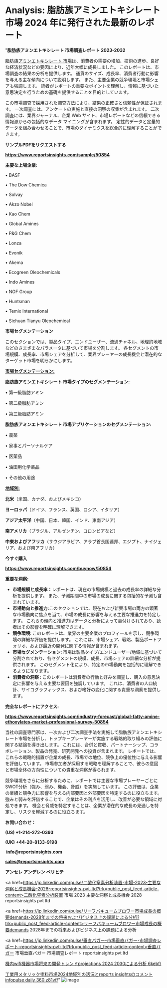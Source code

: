 # Analysis: 脂肪族アミンエトキシレート市場 2024 年に発行された最新のレポート

"<strong>脂肪族アミンエトキシレート 市場調査レポート 2023-2032</strong>

<a href=https://www.reportsinsights.com/sample/50854>脂肪族アミンエトキシレート 市場</a>は、消費者の需要の増加、技術の進歩、良好な経済状況などの要因により、近年大幅に成長しました。 このレポートは、市場調査の結果の分析を提供します。 通貨のサイズ、成長率、消費者行動に影響を与える主な傾向について説明します。 また、主要企業の競争環境と市場シェアも強調します。 読者がレポートの重要なポイントを理解し、情報に基づいた意思決定を行うための基礎を提供することを目的としています。

この市場調査で採用された調査方法により、結果の正確さと信頼性が保証されます。 一次調査には、アンケートの実施と直接の洞察の収集が含まれます。 二次調査には、業界ジャーナル、企業 Web サイト、市場レポートなどの信頼できる情報源からの包括的なデータ マイニングが含まれます。 定性的データと定量的データを組み合わせることで、市場のダイナミクスを総合的に理解することができます。

<strong><b>サンプルPDFをリクエストする</b></strong>

<a href=https://www.reportsinsights.com/sample/50854><strong><u>https://www.reportsinsights.com/sample/50854</u></strong></a>

<strong>主要な上場企業:</strong>

• BASF

• The Dow Chemica

• Solvay

• Akzo Nobel

• Kao Chem

• Global Amines

• P&G Chem

• Lonza

• Evonik

• Akema

• Ecogreen Oleochemicals

• Indo Amines

• NOF Group

• Huntsman

• Temix International

• Sichuan Tianyu Oleochemical

<strong>市場セグメンテーション</strong>

このセクションでは、製品タイプ、エンドユーザー、流通チャネル、地理的地域などのさまざまなパラメータに基づいて市場を分割します。 各セグメントの市場規模、成長率、市場シェアを分析して、業界プレーヤーの成長機会と潜在的なターゲット市場を明らかにします。

<strong><u>市場セグメンテーション</u></strong><strong><u>:</u></strong>

<strong>脂肪族アミンエトキシレート 市場タイプのセグメンテーション:</strong>

• 第一級脂肪アミン

• 第二級脂肪アミン

• 第三級脂肪アミン

<strong>脂肪族アミンエトキシレート 市場アプリケーションのセグメンテーション:</strong>

• 農薬

• 家事とパーソナルケア

• 医薬品

• 油田用化学薬品

• その他の用途

<strong><u>地域別</u></strong><strong><u>:</u></strong>

<strong>北米</strong>（米国、カナダ、およびメキシコ）

<strong>ヨーロッパ</strong>（ドイツ、フランス、英国、ロシア、イタリア）

<strong>アジア太平洋</strong>（中国、日本、韓国、インド、東南アジア）

<strong>南アメリカ</strong>（ブラジル、アルゼンチン、コロンビアなど）

<strong>中東およびアフリカ</strong>（サウジアラビア、アラブ首長国連邦、エジプト、ナイジェリア、および南アフリカ）

<strong>今すぐ購入</strong>

<a href=https://www.reportsinsights.com/buynow/50854><strong><u>https://www.reportsinsights.com/buynow/50854</u></strong></a>

<strong>重要な洞察:</strong>
<ul>
  <li><strong>市場規模と成長率：</strong>レポートは、現在の市場規模と過去の成長率の詳細な分析を提供します。 また、予測期間中の市場の成長に関する包括的な予測も含まれています。</li>
  <li><strong>市場動向と推進力:</strong>このセクションでは、現在および新興市場の両方の顕著な市場動向に焦点を当て、市場の成長に影響を与える主要な推進力を特定します。 これらの傾向と推進力はデータと分析によって裏付けられており、読者はその影響を明確に理解できます。</li>
  <li><strong>競争環境</strong>: このレポートは、業界の主要企業のプロフィールを示し、競争環境の詳細な評価を提供します。 これには、市場シェア、戦略、製品ポートフォリオ、および最近の開発に関する情報が含まれます。</li>
  <li><strong>市場セグメンテーション: </strong>市場は製品タイプ/エンドユーザー/地域に基づいて分割されており、各セグメントの規模、成長、市場シェアの詳細な分析が提供されます。 このセグメント化により、特定の市場動向を包括的に理解できるようになります。</li>
  <li><strong>消費者の洞察 : </strong>このレポートは消費者の行動と好みを調査し、購入の意思決定に影響を与える主要な要因を強調しています。 これは、消費者の人口統計、サイコグラフィックス、および嗜好の変化に関する貴重な洞察を提供します。</li>
</ul>
<strong>完全なレポートにアクセス:</strong>

<a href=https://www.reportsinsights.com/industry-forecast/global-fatty-amine-ethoxylates-market-professional-survey-50854><strong><u><b>https://www.reportsinsights.com/industry-forecast/global-fatty-amine-ethoxylates-market-professional-survey-50854</b></u></strong></a>

当社の調査専門家は、一次および二次調査手法を実施して脂肪族アミンエトキシレート市場を分析し、トップキープレーヤーが実施する戦略的取り組みの評価に関する結論を導き出します。 これには、合併と買収、パートナーシップ、コラボレーション、製品の発売、研究開発への投資が含まれます。 レポートでは、これらの戦略的措置が企業の成長、市場での地位、競争上の優位性に与える影響を評価しています。 市場参加者が採用する戦略を理解することで、彼らの意図と市場全体の方向性についての貴重な洞察が得られます。

競争環境をさらに分析するために、レポートでは主要な市場プレーヤーごとにSWOT分析（強み、弱み、機会、脅威）を実施しています。 この評価は、企業の業績と競争力に影響を与える内部要因と外部要因を特定するのに役立ちます。 強みと弱みを評価することで、企業はその利点を活用し、改善が必要な領域に対処できます。 機会と脅威を特定することは、企業が潜在的な成長の見通しを特定し、リスクを軽減するのに役立ちます。

<strong>お問い合わせ：</strong>

<strong>(US) +1-214-272-0393</strong>

<strong>(UK) +44-20-8133-9198</strong>

<strong> </strong><a href=info@reportsinsights.com><strong><u>info@reportsinsights.com</u></strong></a>

<a href=sales@reportsinsights.com><strong><u>sales@reportsinsights.com</u></strong></a>

<strong>アンセレ アンデレン ベリヒテ</strong>

<a href=https://jp.linkedin.com/pulse/二酸化窒素分析装置-市場-2023-主要な洞察と成長機会-2028-reportsinsights-pvt-ltd?trk=public_post_feed-article-content>二酸化窒素分析装置 市場 2023 主要な洞察と成長機会 2028 reportsinsights pvt ltd</a>

<a href=https://jp.linkedin.com/pulse/リーフバキュームブロワー市場成長の概要demands-2028年までの将来およびビジネス上の課題による分析?trk=public_post_feed-article-content>リーフバキュームブロワー市場成長の概要demands 2028年までの将来およびビジネス上の課題による分析</a>

<a href=https://jp.linkedin.com/pulse/垂直バガー-市場垂直バガー-市場調査レポート-reportsinsights-pvt-ltd?trk=public_post_feed-article-content>垂直バガー 市場垂直バガー 市場調査レポート reportsinsights pvt ltd</a>

<a href=https://www.linkedin.com/pulse/機内wifi機器市場将来の開発トレンドprojections-2024-2030による分析-6kebf/>機内wifi機器市場将来の開発トレンドprojections 2024 2030による分析 6kebf/</a>

<a href=https://www.linkedin.com/pulse/工業用メタリック塗料市場2024地域別の活況とreports-insightsのコメント-infopulse-daily-360-z81vf/>工業用メタリック塗料市場2024地域別の活況とreports insightsのコメント infopulse daily 360 z81vf/</a>"
![image](https://github.com/gayatrid12/RIMarket/assets/158473851/bf07a7f7-e852-481b-830c-f89691c9a9af)
